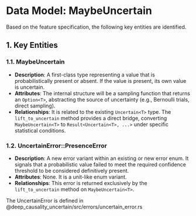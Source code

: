 # Data Model: MaybeUncertain<T>

Based on the feature specification, the following key entities are identified.

## 1. Key Entities

### 1.1. MaybeUncertain<T>

*   **Description**: A first-class type representing a value that is probabilistically present or absent. If the value is present, its own value is uncertain.
*   **Attributes**: The internal structure will be a sampling function that returns an `Option<T>`, abstracting the source of uncertainty (e.g., Bernoulli trials, direct sampling).
*   **Relationships**: It is related to the existing `Uncertain<T>` type. The `lift_to_uncertain` method provides a direct bridge, converting `MaybeUncertain<T>` to `Result<Uncertain<T>, ...>` under specific statistical conditions.

### 1.2. UncertainError::PresenceError

*   **Description**: A new error variant within an existing or new error enum. It signals that a probabilistic value failed to meet the required confidence threshold to be considered definitively present.
*   **Attributes**: None. It is a unit-like enum variant.
*   **Relationships**: This error is returned exclusively by the `lift_to_uncertain` method on `MaybeUncertain<T>`.


The UncertainError is defined in @deep_causality_uncertain/src/errors/uncertain_error.rs